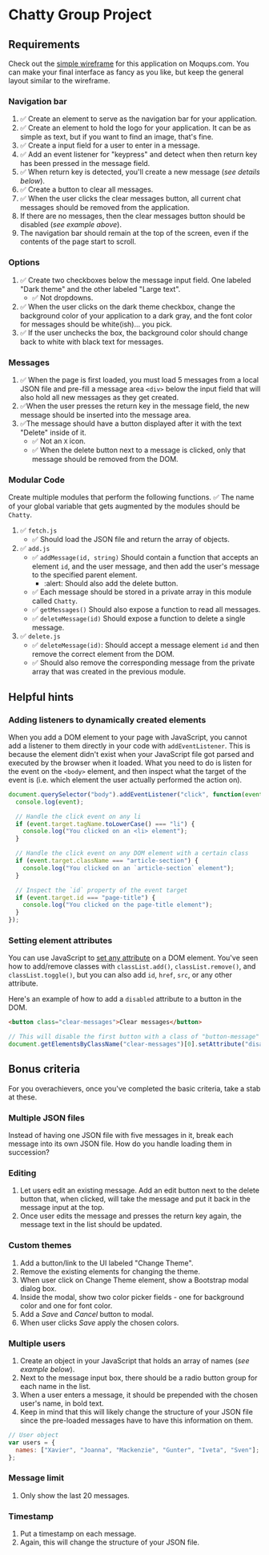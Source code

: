 # Chatty Group Project

## Requirements

Check out the [simple wireframe](https://app.moqups.com/chortlehoort/uGBbLbK46Y/view/page/a3bd0c733) for this application on Moqups.com. You can make your final interface as fancy as you like, but keep the general layout similar to the wireframe.

### Navigation bar

1. :white_check_mark: Create an element to serve as the navigation bar for your application.
1. :white_check_mark: Create an element to hold the logo for your application. It can be as simple as text, but if you want to find an image, that's fine.
1. :white_check_mark: Create a input field for a user to enter in a message.
1. :white_check_mark: Add an event listener for "keypress" and detect when then return key has been pressed in the message field.
1. :white_check_mark: When return key is detected, you'll create a new message (*see details below*).
1. :white_check_mark: Create a button to clear all messages.
1. :white_check_mark: When the user clicks the clear messages button, all current chat messages should be removed from the application.
1. If there are no messages, then the clear messages button should be disabled (*see example above*).
1. The navigation bar should remain at the top of the screen, even if the contents of the page start to scroll.

### Options

1. :white_check_mark: Create two checkboxes below the message input field. One labeled "Dark theme" and the other labeled "Large text".
   - :white_check_mark: Not dropdowns.
1. :white_check_mark: When the user clicks on the dark theme checkbox, change the background color of your application to a dark gray, and the font color for messages should be white(ish)... you pick.
1. :white_check_mark: If the user unchecks the box, the background color should change back to white with black text for messages.

### Messages

1. :white_check_mark: When the page is first loaded, you must load 5 messages from a local JSON file and pre-fill a message area `<div>` below the input field that will also hold all new messages as they get created.
1. :white_check_mark:When the user presses the return key in the message field, the new message should be inserted into the message area.
1. :white_check_mark:The message should have a button displayed after it with the text "Delete" inside of it.
   - :white_check_mark: Not an `X` icon.
   - :white_check_mark: When the delete button next to a message is clicked, only that message should be removed from the DOM.

### Modular Code

Create multiple modules that perform the following functions. :white_check_mark: The name of your global variable that gets augmented by the modules should be `Chatty`.

1. :white_check_mark: `fetch.js`
   - :white_check_mark: Should load the JSON file and return the array of objects.
1. :white_check_mark: `add.js`
   - :white_check_mark: `addMessage(id, string)` Should contain a function that accepts an element `id`, and the user message, and then add the user's message to the specified parent element.
     - :alert: Should also add the delete button.
   - :white_check_mark: Each message should be stored in a private array in this module called `Chatty`.
   - :white_check_mark: `getMessages()` Should also expose a function to read all messages.
   - :white_check_mark: `deleteMessage(id)` Should expose a function to delete a single message.
1. :white_check_mark: `delete.js`
   - :white_check_mark: `deleteMessage(id)`: Should accept a message element `id` and then remove the correct element from the DOM.
   - :white_check_mark: Should also remove the corresponding message from the private array that was created in the previous module.

## Helpful hints

### Adding listeners to dynamically created elements

When you add a DOM element to your page with JavaScript, you cannot add a listener to them directly in your code with `addEventListener`. This is because the element didn't exist when your JavaScript file got parsed and executed by the browser when it loaded. What you need to do is listen for the event on the `<body>` element, and then inspect what the target of the event is (i.e. which element the user actually performed the action on).

```js
document.querySelector("body").addEventListener("click", function(event) {
  console.log(event);

  // Handle the click event on any li
  if (event.target.tagName.toLowerCase() === "li") {
    console.log("You clicked on an <li> element");
  }

  // Handle the click event on any DOM element with a certain class
  if (event.target.className === "article-section") {
    console.log("You clicked on an `article-section` element");
  }

  // Inspect the `id` property of the event target
  if (event.target.id === "page-title") {
    console.log("You clicked on the page-title element");
  }
});
```

### Setting element attributes

You can use JavaScript to [set any attribute](https://developer.mozilla.org/en-US/docs/Web/API/Element/setAttribute) on a DOM element. You've seen how to add/remove classes with `classList.add()`, `classList.remove()`, and `classList.toggle()`, but you can also add `id`, `href`, `src`, or any other attribute.

Here's an example of how to add a `disabled` attribute to a button in the DOM.

```html
<button class="clear-messages">Clear messages</button>
```

```js
// This will disable the first button with a class of "button-message"
document.getElementsByClassName("clear-messages")[0].setAttribute("disabled", true);
```


## Bonus criteria

For you overachievers, once you've completed the basic criteria, take a stab at these.

### Multiple JSON files

Instead of having one JSON file with five messages in it, break each message into its own JSON file. How do you handle loading them in succession?

### Editing

1. Let users edit an existing message. Add an edit button next to the delete button that, when clicked, will take the message and put it back in the message input at the top.
1. Once user edits the message and presses the return key again, the message text in the list should be updated.

### Custom themes

1. Add a button/link to the UI labeled "Change Theme".
1. Remove the existing elements for changing the theme.
1. When user click on Change Theme element, show a Bootstrap modal dialog box.
1. Inside the modal, show two color picker fields - one for background color and one for font color.
1. Add a *Save* and *Cancel* button to modal.
1. When user clicks *Save* apply the chosen colors.

### Multiple users

1. Create an object in your JavaScript that holds an array of names (*see example below*).
1. Next to the message input box, there should be a radio button group for each name in the list.
1. When a user enters a message, it should be prepended with the chosen user's name, in bold text.
1. Keep in mind that this will likely change the structure of your JSON file since the pre-loaded messages have to have this information on them.

```js
// User object
var users = {
  names: ["Xavier", "Joanna", "Mackenzie", "Gunter", "Iveta", "Sven"];
};
```

### Message limit

1. Only show the last 20 messages.

### Timestamp

1. Put a timestamp on each message.
1. Again, this will change the structure of your JSON file.

